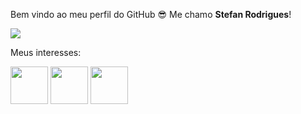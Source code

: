 Bem vindo ao meu perfil do GitHub :sunglasses:
Me chamo **Stefan Rodrigues**! <div>
<a href="https://www.linkedin.com/in/stefan-rodrigues-226584b/" target="_blank"><img loading="lazy" src="https://img.shields.io/badge/-LinkedIn-%230077B5?style=for-the-badge&logo=linkedin&logoColor=white" target="_blank"></a></div>

Meus interesses:

<img loading="lazy" src="https://cdn.jsdelivr.net/gh/devicons/devicon@latest/icons/python/python-original-wordmark.svg" width="60" height="60"/>  <img loading="lazy" src="https://cdn.jsdelivr.net/gh/devicons/devicon@latest/icons/networkx/networkx-original-wordmark.svg" width="60" height="60" />  <img loading="lazy" src="https://cdn.jsdelivr.net/gh/devicons/devicon@latest/icons/go/go-original-wordmark.svg" width="60" height="60" />


                    
<!--
**stefanrodrigues/stefanrodrigues** is a ✨ _special_ ✨ repository because its `README.md` (this file) appears on your GitHub profile.

Here are some ideas to get you started:

- 🔭 I’m currently working on ...
- 🌱 I’m currently learning ...
- 👯 I’m looking to collaborate on ...
- 🤔 I’m looking for help with ...
- 💬 Ask me about ...
- 📫 How to reach me: ...
- 😄 Pronouns: ...
- ⚡ Fun fact: ...
-->

